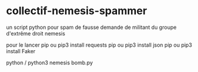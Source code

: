 # collectif-nemesis-spammer
un script python pour spam de fausse demande de militant du groupe d'extrême droit nemesis 


pour le lancer 
pip ou pip3 install requests
pip ou pip3 install json
pip ou pip3 install Faker


python / python3 nemesis bomb.py
